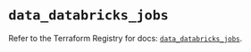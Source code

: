 # `data_databricks_jobs`

Refer to the Terraform Registry for docs: [`data_databricks_jobs`](https://registry.terraform.io/providers/databricks/databricks/1.46.0/docs/data-sources/jobs).
